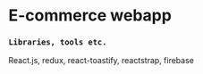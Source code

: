# E-commerce webapp

### `Libraries, tools etc.`

React.js, redux, react-toastify, reactstrap, firebase




